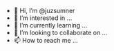 - 👋 Hi, I’m @juzsumner
- 👀 I’m interested in ...
- 🌱 I’m currently learning ...
- 💞️ I’m looking to collaborate on ...
- 📫 How to reach me ...

<!---
juzsumner/juzsumner is a ✨ special ✨ repository because its `README.md` (this file) appears on your GitHub profile.
You can click the Preview link to take a look at your changes.
--->
